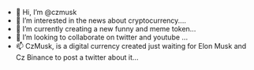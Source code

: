 - 👋 Hi, I’m @czmusk
- 👀 I’m interested in the news about cryptocurrency....
- 🌱 I’m currently creating a new funny and meme token...
- 💞️ I’m looking to collaborate on twitter and youtube ...
- 📫 CzMusk, is a digital currency created just waiting for Elon Musk and Cz Binance to post a twitter about it...
<!---
czmusk/czmusk is a ✨ special ✨ repository because its `README.md` (this file) appears on your GitHub profile.
You can click the Preview link to take a look at your changes.
--->
